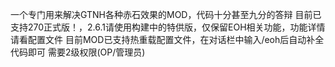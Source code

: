 一个专门用来解决GTNH各种赤石效果的MOD，代码十分甚至九分的答辩
目前已支持270正式版！，2.6.1请使用构建中的特供版，仅保留EOH相关功能，功能详情请看配置文件
目前MOD已支持热重载配置文件，在对话栏中输入/eoh后自动补全代码即可 需要2级权限(OP/管理员)
